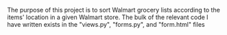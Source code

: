 The purpose of this project is to sort Walmart grocery lists according to the items' location in a given Walmart store. The bulk of the relevant code I have written exists in the "views.py", "forms.py", and "form.html" files
